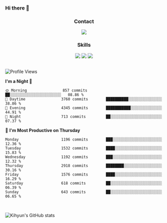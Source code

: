 ### Hi there 👋

<!--
**Key5771/Key5771** is a ✨ _special_ ✨ repository because its `README.md` (this file) appears on your GitHub profile.

Here are some ideas to get you started:

- 🔭 I’m currently working on ...
- 🌱 I’m currently learning ...
- 👯 I’m looking to collaborate on ...
- 🤔 I’m looking for help with ...
- 💬 Ask me about ...
- 📫 How to reach me: ...
- 😄 Pronouns: ...
- ⚡ Fun fact: ...
-->

<h3 align="center">Contact</h3>
<div align="center">
  <a href="mailto:ksj57715@gmail.com"><img src="https://img.shields.io/badge/Gmail-D14836?style=for-the-badge&logo=gmail&logoColor=white"/></a>
</div>

<h3 align="center">Skills</h3>
<div align="center">
  <img src="https://img.shields.io/badge/iOS-000000?style=for-the-badge&logo=ios&logoColor=white"/>
  <img src="https://img.shields.io/badge/Swift-FA7343?style=for-the-badge&logo=swift&logoColor=white"/>
  <img src="https://img.shields.io/badge/Xcode-007ACC?style=for-the-badge&logo=Xcode&logoColor=white"/>
</div>

<br>

<!--START_SECTION:waka-->
![Profile Views](http://img.shields.io/badge/Profile%20Views-0-blue)

**I'm a Night 🦉** 

```text
🌞 Morning                857 commits         ██░░░░░░░░░░░░░░░░░░░░░░░   08.86 % 
🌆 Daytime                3760 commits        ██████████░░░░░░░░░░░░░░░   38.86 % 
🌃 Evening                4345 commits        ███████████░░░░░░░░░░░░░░   44.91 % 
🌙 Night                  713 commits         ██░░░░░░░░░░░░░░░░░░░░░░░   07.37 % 
```
📅 **I'm Most Productive on Thursday** 

```text
Monday                   1196 commits        ███░░░░░░░░░░░░░░░░░░░░░░   12.36 % 
Tuesday                  1532 commits        ████░░░░░░░░░░░░░░░░░░░░░   15.83 % 
Wednesday                1192 commits        ███░░░░░░░░░░░░░░░░░░░░░░   12.32 % 
Thursday                 2918 commits        ████████░░░░░░░░░░░░░░░░░   30.16 % 
Friday                   1576 commits        ████░░░░░░░░░░░░░░░░░░░░░   16.29 % 
Saturday                 618 commits         ██░░░░░░░░░░░░░░░░░░░░░░░   06.39 % 
Sunday                   643 commits         ██░░░░░░░░░░░░░░░░░░░░░░░   06.65 % 
```



<!--END_SECTION:waka-->

<br>


![Kihyun's GitHub stats](https://github-readme-stats.vercel.app/api?username=key5771&show_icons=true&theme=radical)
